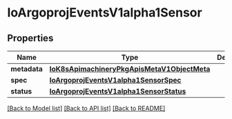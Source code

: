 # IoArgoprojEventsV1alpha1Sensor

## Properties
Name | Type | Description | Notes
------------ | ------------- | ------------- | -------------
**metadata** | [**IoK8sApimachineryPkgApisMetaV1ObjectMeta**](IoK8sApimachineryPkgApisMetaV1ObjectMeta.md) |  | [optional] 
**spec** | [**IoArgoprojEventsV1alpha1SensorSpec**](IoArgoprojEventsV1alpha1SensorSpec.md) |  | [optional] 
**status** | [**IoArgoprojEventsV1alpha1SensorStatus**](IoArgoprojEventsV1alpha1SensorStatus.md) |  | [optional] 

[[Back to Model list]](../README.md#documentation-for-models) [[Back to API list]](../README.md#documentation-for-api-endpoints) [[Back to README]](../README.md)


